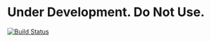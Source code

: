 # Under Development. Do Not Use.

[![Build Status](https://travis-ci.org/jnakatsui/ansible-role-s3deploy.svg)](https://travis-ci.org/jnakatsui/ansible-role-s3deploy)
